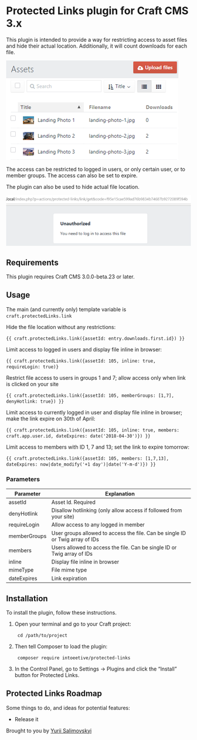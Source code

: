 # Protected Links plugin for Craft CMS 3.x

This plugin is intended to provide a way for restricting access to asset files and hide their actual location. Additionally, it will count downloads for each file.

![Download stats](resources/img/scr1.png)

The access can be restricted to logged in users, or only certain user, or to member groups. The access can also be set to expire.

The plugin can also be used to hide actual file location. 

![Access restriction](resources/img/scr2.png)

## Requirements

This plugin requires Craft CMS 3.0.0-beta.23 or later.

## Usage

The main (and currently only) template variable is `craft.protectedLinks.link`

Hide the file location without any restrictions:
```
{{ craft.protectedLinks.link({assetId: entry.downloads.first.id}) }}
```

Limit access to logged in users and display file inline in browser:
```
{{ craft.protectedLinks.link({assetId: 105, inline: true, requireLogin: true)}
```

Restrict file access to users in groups 1 and 7; allow access only when link is clicked on your site
```
{{ craft.protectedLinks.link({assetId: 105, memberGroups: [1,7], denyHotlink: true}) }}
```

Limit access to currently logged in user and display file inline in browser; make the link expire on 30th of April:
```
{{ craft.protectedLinks.link({assetId: 105, inline: true, members: craft.app.user.id, dateExpires: date('2018-04-30')}) }}
```

Limit access to members with ID 1, 7 and 13; set the link to expire tomorrow:
```
{{ craft.protectedLinks.link({assetId: 105, members: [1,7,13], dateExpires: now|date_modify('+1 day')|date('Y-m-d')}) }}
```

### Parameters

| Parameter | Explanation |
| --------- | ----------- |
| assetId | Asset Id. Required |
| denyHotlink | Disallow hotlinking (only allow access if followed from your site) |
| requireLogin | Allow access to any logged in member |
| memberGroups | User groups allowed to access the file. Can be single ID or Twig array of IDs |
| members | Users allowed to access the file. Can be single ID or Twig array of IDs |
| inline | Display file inline in browser |
| mimeType | File mime type |
| dateExpires | Link expiration |

## Installation

To install the plugin, follow these instructions.

1. Open your terminal and go to your Craft project:

        cd /path/to/project

2. Then tell Composer to load the plugin:

        composer require intoeetive/protected-links

3. In the Control Panel, go to Settings → Plugins and click the “Install” button for Protected Links.

## Protected Links Roadmap

Some things to do, and ideas for potential features:

* Release it

Brought to you by [Yurii Salimovskyi](http://www.intoeetive.com/)
